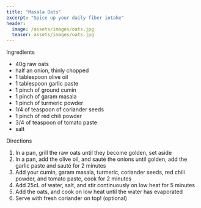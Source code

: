 ```yaml
---
title: "Masala Oats"
excerpt: "Spice up your daily fiber intake"
header:
  image: /assets/images/oats.jpg
  teaser: assets/images/oats.jpg
---
```

Ingredients

* 40g raw oats
* half an onion, thinly chopped
* 1 tablespoon olive oil 
* 1 tablespoon garlic paste
* 1 pinch of ground cumin
* 1 pinch of garam masala
* 1 pinch of turmeric powder
* 1/4 of teaspoon of coriander seeds
* 1 pinch of red chili powder
* 3/4 of teaspoon of tomato paste
* salt

Directions

1. In a pan, grill the raw oats until they become golden, set aside
2. In a pan, add the olive oil, and sauté the onions until golden, add the garlic paste and sauté for 2 minutes
3. Add your cumin, garam masala, turmeric, coriander seeds, red chili powder, and tomato paste, cook for 2 minutes
4. Add 25cL of water, salt, and stir continuously on low heat for 5 minutes
5. Add the oats, and cook on low heat until the water has evaporated
6. Serve with fresh coriander on top! (optional)

